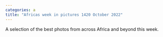 ```yaml
---
categories: a
title: "Africas week in pictures 1420 October 2022"
---
```

A selection of the best photos from across Africa and beyond this week.